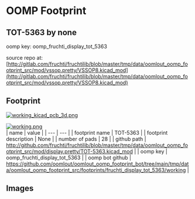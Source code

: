 # OOMP Footprint  
## TOT-5363  by none  
  
oomp key: oomp_fruchti_display_tot_5363  
  
source repo at: [http://gitlab.com/fruchti/fruchtilib/blob/master/tmp/data/oomlout_oomp_footprint_src/mod/vssop.pretty/VSSOP8.kicad_mod](http://gitlab.com/fruchti/fruchtilib/blob/master/tmp/data/oomlout_oomp_footprint_src/mod/vssop.pretty/VSSOP8.kicad_mod)  
## Footprint  
  
[![working_kicad_pcb_3d.png](working_kicad_pcb_3d_600.png)](working_kicad_pcb_3d.png)  
  
[![working.png](working_600.png)](working.png)  
| name | value | 
| --- | --- | 
| footprint name | TOT-5363 | 
| footprint description | None | 
| number of pads | 28 | 
| github path | http://github.com/fruchti/fruchtilib/blob/master/tmp/data/oomlout_oomp_footprint_src/mod/display.pretty/TOT-5363.kicad_mod | 
| oomp key | oomp_fruchti_display_tot_5363 | 
| oomp bot github | https://github.com/oomlout/oomlout_oomp_footprint_bot/tree/main/tmp/data/oomlout_oomp_footprint_src/footprints/fruchti_display_tot_5363/working | 
## Images  
